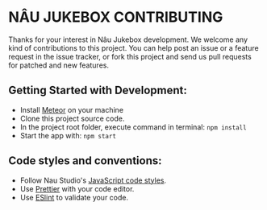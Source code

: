 # NÂU JUKEBOX CONTRIBUTING

Thanks for your interest in Nâu Jukebox development. We welcome any kind of contributions to this project. You can help post an issue or a feature request in the issue tracker, or fork this project and send us pull requests for patched and new features.

## Getting Started with Development:

* Install [Meteor](http://meteor.com/) on your machine
* Clone this project source code.
* In the project root folder, execute command in terminal: `npm install`
* Start the app with: `npm start`

## Code styles and conventions:

* Follow Nau Studio's [JavaScript code styles](https://github.com/naustudio/javascript).
* Use [Prettier](https://prettier.io/) with your code editor.
* Use [ESlint](https://eslint.org/) to validate your code.
